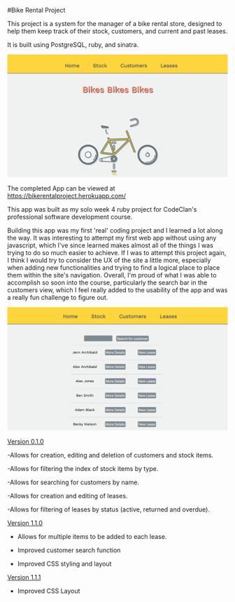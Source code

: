 #Bike Rental Project

This project is a system for the manager of a bike rental store, designed to help them keep track of their stock, customers, and current and past leases.

It is built using PostgreSQL, ruby, and sinatra.


![The Project Homepage](readme_images/homepage.png)

The completed App can be viewed at https://bikerentalproject.herokuapp.com/

This app was built as my solo week 4 ruby project for CodeClan's professional software development course. 

Building this app was my first 'real' coding project and I learned a lot along the way. It was interesting to attempt my first web app without using any javascript, which I've since learned makes almost all of the things I was trying to do so much easier to achieve.
If I was to attempt this project again, I think I would try to consider the UX of the site a little more, especially when adding new functionalities and trying to find a logical place to place them within the site's navigation. 
Overall, I'm proud of what I was able to accomplish so soon into the course, particularly the search bar in the customers view, which I feel really added to the usability of the app and was a really fun challenge to figure out.

![The Customers Index](readme_images/customers.png)


[Version 0.1.0](https://github.com/jennarchibald/bike_rental_project/tree/67867fd0ae6a306d1a6af637e1c3da2b8c8a8868)

-Allows for creation, editing and deletion of customers and stock items.

-Allows for filtering the index of stock items by type.

-Allows for searching for customers by name.

-Allows for creation and editing of leases.

-Allows for filtering of leases by status (active, returned and overdue).


[Version 1.1.0](https://github.com/jennarchibald/bike_rental_project/tree/7b18faecbe20df1d0cd30340811a1024b94c3bb3)

- Allows for multiple items to be added to each lease.

- Improved customer search function

- Improved CSS styling and layout

[Version 1.1.1](https://github.com/jennarchibald/bike_rental_project/tree/73605e32febed5641631d7f4de4d8a691cd86ba6)

- Improved CSS Layout
